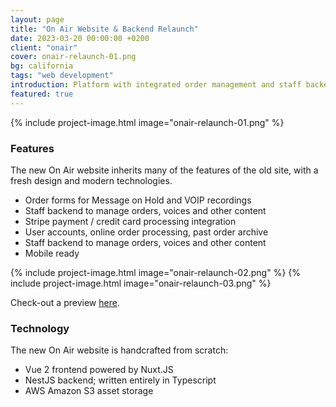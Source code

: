 ```yaml
---
layout: page
title: "On Air Website & Backend Relaunch"
date: 2023-03-20 00:00:00 +0200
client: "onair"
cover: onair-relaunch-01.png
bg: california
tags: "web development"
introduction: Platform with integrated order management and staff backend for voice recordings.
featured: true
---
```


{% include project-image.html image="onair-relaunch-01.png" %}

### Features

The new On Air website inherits many of the features of the old site, with a fresh design and modern technologies.

- Order forms for Message on Hold and VOIP recordings
- Staff backend to manage orders, voices and other content
- Stripe payment / credit card processing integration
- User accounts, online order processing, past order archive
- Staff backend to manage orders, voices and other content
- Mobile ready


{% include project-image.html image="onair-relaunch-02.png" %}
{% include project-image.html image="onair-relaunch-03.png" %}

Check-out a preview [here](https://staging.onairrecordings.com/).

### Technology

The new On Air website is handcrafted from scratch:

- Vue 2 frontend powered by Nuxt.JS
- NestJS backend; written entirely in Typescript
- AWS Amazon S3 asset storage